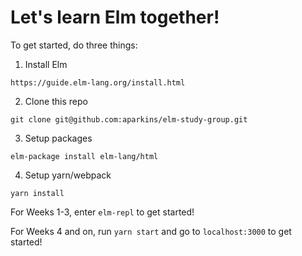 # Let's learn Elm together!

To get started, do three things:

1. Install Elm

`https://guide.elm-lang.org/install.html`

2. Clone this repo

`git clone git@github.com:aparkins/elm-study-group.git`

3. Setup packages

`elm-package install elm-lang/html`

4. Setup yarn/webpack

`yarn install`

For Weeks 1-3, enter `elm-repl` to get started!

For Weeks 4 and on, run `yarn start` and go to `localhost:3000` to get started!
